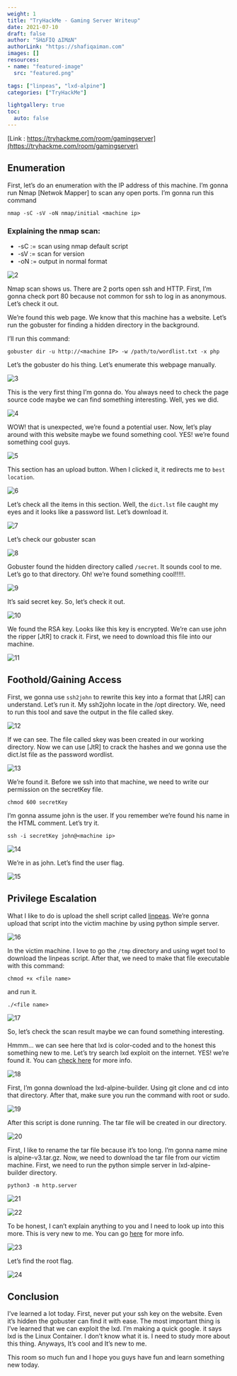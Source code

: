 ```yaml
---
weight: 1
title: "TryHackMe - Gaming Server Writeup"
date: 2021-07-10
draft: false
author: "SH∆FIQ ∆IM∆N"
authorLink: "https://shafiqaiman.com"
images: []
resources:
- name: "featured-image"
  src: "featured.png"

tags: ["linpeas", "lxd-alpine"]
categories: ["TryHackMe"]

lightgallery: true
toc:
  auto: false
---
```


[Link : https://tryhackme.com/room/gamingserver](https://tryhackme.com/room/gamingserver)

## Enumeration

First, let’s do an enumeration with the IP address of this machine. I’m gonna run Nmap [Netwok Mapper] to scan any open ports. I’m gonna run this command

```
nmap -sC -sV -oN nmap/initial <machine ip>
```

### Explaining the nmap scan:
* -sC	:= scan using nmap default script
* -sV	:= scan for version
* -oN := output in normal format

![2](2.png)

Nmap scan shows us. There are 2 ports open ssh and HTTP. First, I’m gonna check port 80 because not common for ssh to log in as anonymous. Let’s check it out.

We’re found this web page. We know that this machine has a website. Let’s run the gobuster for finding a hidden directory in the background.

I’ll run this command:

```
gobuster dir -u http://<machine IP> -w /path/to/wordlist.txt -x php
```

Let’s the gobuster do his thing. Let’s enumerate this webpage manually.

![3](3.png)

This is the very first thing I’m gonna do. You always need to check the page source code maybe we can find something interesting. Well, yes we did.

![4](4.png)

WOW! that is unexpected, we’re found a potential user. Now, let’s play around with this website maybe we found something cool. YES! we’re found something cool guys.

![5](5.png)

This section has an upload button. When I clicked it, it redirects me to `best location`.

![6](6.png)

Let’s check all the items in this section. Well, the `dict.lst` file caught my eyes and it looks like a password list. Let’s download it.

![7](7.png)

Let’s check our gobuster scan

![8](8.png)

Gobuster found the hidden directory called `/secret`. It sounds cool to me. Let’s go to that directory. Oh! we’re found something cool!!!!!.

![9](9.png)

It’s said secret key. So, let’s check it out.

![10](10.png)

We found the RSA key. Looks like this key is encrypted. We’re can use john the ripper \[JtR] to crack it. First, we need to download this file into our machine.

![11](11.png)

## Foothold/Gaining Access

First, we gonna use `ssh2john` to rewrite this key into a format that \[JtR] can understand. Let’s run it. My ssh2john locate in the /opt directory. We, need to run this tool and save the output in the file called skey.

![12](12.png)

If we can see. The file called skey was been created in our working directory. Now we can use \[JtR] to crack the hashes and we gonna use the dict.lst file as the password wordlist.

![13](13.png)

We’re found it. Before we ssh into that machine, we need to write our permission on the secretKey file.

```
chmod 600 secretKey
```

I’m gonna assume john is the user. If you remember we’re found his name in the HTML comment. Let’s try it.

```
ssh -i secretKey john@<machine ip>
```

![14](14.png)

We’re in as john. Let’s find the user flag.

![15](15.png)

## Privilege Escalation

What I like to do is upload the shell script called [linpeas](https://github.com/carlospolop/privilege-escalation-awesome-scripts-suite/tree/master/linPEAS). We’re gonna upload that script into the victim machine by using python simple server.

![16](16.png)

In the victim machine. I love to go the `/tmp` directory and using wget tool to download the linpeas script. After that, we need to make that file executable with this command:

```
chmod +x <file name>
```
and run it.
```
./<file name>
```

![17](17.png)

So, let’s check the scan result maybe we can found something interesting.

Hmmm… we can see here that lxd is color-coded and to the honest this something new to me. Let’s try search lxd exploit on the internet. YES! we’re found it. You can [check here](https://www.hackingarticles.in/lxd-privilege-escalation/) for more info.

![18](18.png)

First, I’m gonna download the lxd-alpine-builder. Using git clone and cd into that directory. After that, make sure you run the command with root or sudo.

![19](19.png)


After this script is done running. The tar file will be created in our directory.

![20](20.png)

First, I like to rename the tar file because it’s too long. I’m gonna name mine is alpine-v3.tar.gz. Now, we need to download the tar file from our victim machine. First, we need to run the python simple server in lxd-alpine-builder directory.

```
python3 -m http.server
```

![21](21.png)

![22](22.png)


To be honest, I can’t explain anything to you and I need to look up into this more. This is very new to me. You can go [here](https://www.hackingarticles.in/lxd-privilege-escalation/) for more info.

![23](23.png)

Let’s find the root flag.

![24](24.png)

## Conclusion

I’ve learned a lot today. First, never put your ssh key on the website. Even it’s hidden the gobuster can find it with ease. The most important thing is I’ve learned that we can exploit the lxd. I’m making a quick google. it says lxd is the Linux Container. I don’t know what it is. I need to study more about this thing. Anyways, It’s cool and It’s new to me.

This room so much fun and I hope you guys have fun and learn something new today.